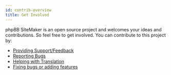 ```yaml
---
id: contrib-overview
title: Get Involved
---
```


phpBB SiteMaker is an open source project and welcomes your ideas and contributions. So feel free to get involved. You can contribute to this project by:

* [Providing Support/Feedback](https://www.phpbb.com/customise/db/extension/phpbb_sitemaker_2)
* [Reporting Bugs](https://github.com/blitze/phpBB-ext-sitemaker/issues)
* [Helping with Translation](./contrib-translators.md)
* [Fixing bugs or adding features](./contrib-pull-requests.md)
